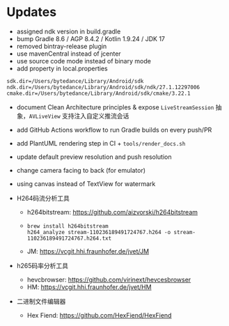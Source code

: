 # Updates

- assigned ndk version in build.gradle
- bump Gradle 8.6 / AGP 8.4.2 / Kotlin 1.9.24 / JDK 17
- removed bintray-release plugin
- use mavenCentral instead of jcenter
- use source code mode instead of binary mode
- add property in local.properties
```properties
sdk.dir=/Users/bytedance/Library/Android/sdk
ndk.dir=/Users/bytedance/Library/Android/sdk/ndk/27.1.12297006
cmake.dir=/Users/bytedance/Library/Android/sdk/cmake/3.22.1
```

- document Clean Architecture principles & expose `LiveStreamSession` 抽象，`AVLiveView` 支持注入自定义推流会话
- add GitHub Actions workflow to run Gradle builds on every push/PR
- add PlantUML rendering step in CI + `tools/render_docs.sh`

- update default preview resolution and push resolution
- change camera facing to back (for emulator)
- using canvas instead of TextView for watermark
- H264码流分析工具
  - h264bitstream: https://github.com/aizvorski/h264bitstream
  - ```shell
    brew install h264bitstream
    h264_analyze stream-110236189491724767.h264 -o stream-110236189491724767.h264.txt
    ```
  - JM: https://vcgit.hhi.fraunhofer.de/jvet/JM
- h265码率分析工具
  - hevcbrowser: https://github.com/virinext/hevcesbrowser
  - HM: https://vcgit.hhi.fraunhofer.de/jvet/HM
- 二进制文件编辑器
  - Hex Fiend: https://github.com/HexFiend/HexFiend
